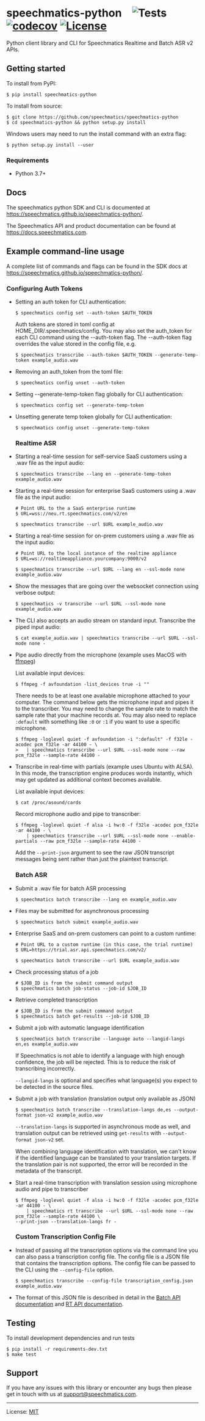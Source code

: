 # speechmatics-python &ensp; ![Tests](https://github.com/speechmatics/speechmatics-python/workflows/Tests/badge.svg) [![codecov](https://codecov.io/gh/speechmatics/speechmatics-python/branch/master/graph/badge.svg)](https://codecov.io/gh/speechmatics/speechmatics-python) [![License](https://img.shields.io/badge/license-MIT-yellow.svg)](https://github.com/speechmatics/speechmatics-python/blob/master/LICENSE.txt)

Python client library and CLI for Speechmatics Realtime and Batch ASR v2 APIs.


## Getting started

To install from PyPI:

    $ pip install speechmatics-python

To install from source:

    $ git clone https://github.com/speechmatics/speechmatics-python
    $ cd speechmatics-python && python setup.py install

Windows users may need to run the install command with an extra flag:

    $ python setup.py install --user

### Requirements

- Python 3.7+

## Docs

The speechmatics python SDK and CLI is documented at https://speechmatics.github.io/speechmatics-python/.

The Speechmatics API and product documentation can be found at https://docs.speechmatics.com.

## Example command-line usage

A complete list of commands and flags can be found in the SDK docs at https://speechmatics.github.io/speechmatics-python/.

  ### Configuring Auth Tokens
- Setting an auth token for CLI authentication:
   ```shell
   $ speechmatics config set --auth-token $AUTH_TOKEN
   ```
  Auth tokens are stored in toml config at HOME_DIR/.speechmatics/config.
  You may also set the auth_token for each CLI command using the --auth-token flag.
  The --auth-token flag overrides the value stored in the config file, e.g.
   ```shell
   $ speechmatics transcribe --auth-token $AUTH_TOKEN --generate-temp-token example_audio.wav
   ```

- Removing an auth_token from the toml file:
   ```shell
   $ speechmatics config unset --auth-token
   ```

- Setting --generate-temp-token flag globally for CLI authentication:
   ```shell
   $ speechmatics config set --generate-temp-token
   ```

- Unsetting generate temp token globally for CLI authentication:
   ```shell
   $ speechmatics config unset --generate-temp-token
   ```

  ### Realtime ASR
- Starting a real-time session for self-service SaaS customers using a .wav file as the input audio:

   ```shell
   $ speechmatics transcribe --lang en --generate-temp-token example_audio.wav
   ```

- Starting a real-time session for enterprise SaaS customers using a .wav file as the input audio:

   ```shell
   # Point URL to the a SaaS enterprise runtime
   $ URL=wss://neu.rt.speechmatics.com/v2/en

   $ speechmatics transcribe --url $URL example_audio.wav
   ```

- Starting a real-time session for on-prem customers using a .wav file as the input audio:

   ```shell
   # Point URL to the local instance of the realtime appliance
   $ URL=ws://realtimeappliance.yourcompany:9000/v2

   $ speechmatics transcribe --url $URL --lang en --ssl-mode none example_audio.wav
   ```

- Show the messages that are going over the websocket connection using verbose output:

   ```shell
   $ speechmatics -v transcribe --url $URL --ssl-mode none example_audio.wav
   ```

- The CLI also accepts an audio stream on standard input.
  Transcribe the piped input audio:

   ```shell
   $ cat example_audio.wav | speechmatics transcribe --url $URL --ssl-mode none -
   ```

- Pipe audio directly from the microphone (example uses MacOS with [ffmpeg](https://ffmpeg.org/ffmpeg-devices.html#avfoundation))

  List available input devices:

  ```shell
  $ ffmpeg -f avfoundation -list_devices true -i ""
  ```

  There needs to be at least one available microphone attached to your computer.
  The command below gets the microphone input and pipes it to the transcriber.
  You may need to change the sample rate to match the sample rate that your machine records at.
  You may also need to replace `:default` with something like `:0` or `:1` if you want to use a specific microphone.

  ```shell
  $ ffmpeg -loglevel quiet -f avfoundation -i ":default" -f f32le -acodec pcm_f32le -ar 44100 - \
  >   | speechmatics transcribe --url $URL --ssl-mode none --raw pcm_f32le --sample-rate 44100 -
  ```

- Transcribe in real-time with partials (example uses Ubuntu with ALSA).
  In this mode, the transcription engine produces words instantly, which may get updated as additional context becomes available.

  List available input devices:

  ```shell
  $ cat /proc/asound/cards
  ```

  Record microphone audio and pipe to transcriber:

  ```shell
  $ ffmpeg -loglevel quiet -f alsa -i hw:0 -f f32le -acodec pcm_f32le -ar 44100 - \
      | speechmatics transcribe --url $URL --ssl-mode none --enable-partials --raw pcm_f32le --sample-rate 44100 -
  ```

  Add the `--print-json` argument to see the raw JSON transcript messages being sent rather than just the plaintext transcript.

  ### Batch ASR
- Submit a .wav file for batch ASR processing

   ```shell
   $ speechmatics batch transcribe --lang en example_audio.wav
   ```

- Files may be submitted for asynchronous processing

    ```shell
   $ speechmatics batch submit example_audio.wav
    ```

- Enterprise SaaS and on-prem customers can point to a custom runtime:

   ```shell
   # Point URL to a custom runtime (in this case, the trial runtime)
   $ URL=https://trial.asr.api.speechmatics.com/v2/

   $ speechmatics batch transcribe --url $URL example_audio.wav
   ```

- Check processing status of a job

    ```shell
   # $JOB_ID is from the submit command output
   $ speechmatics batch job-status --job-id $JOB_ID
    ```

- Retrieve completed transcription

    ```shell
   # $JOB_ID is from the submit command output
   $ speechmatics batch get-results --job-id $JOB_ID
    ```
  
- Submit a job with automatic language identification

    ```shell
   $ speechmatics batch transcribe --language auto --langid-langs en,es example_audio.wav
    ```
    If Speechmatics is not able to identify a language with high enough confidence,  the job will be rejected. This is to reduce the risk of transcribing incorrectly.
   
    `--langid-langs` is optional and specifies what language(s) you expect to be detected in the source files.


- Submit a job with translation (translation output only available as JSON)

    ```shell
   $ speechmatics batch transcribe --translation-langs de,es --output-format json-v2 example_audio.wav
    ```
  `--translation-langs` is supported in asynchronous mode as well, and translation output can be retrieved using `get-results` with `--output-format json-v2` set.
  
  When combining language identification with translation, we can't know if the identified language can be translated
  to your translation targets. If the translation pair is not supported, the error will be recorded in the metadata of the transcript.

- Start a real-time transcription with translation session using microphone audio and pipe to transcriber

  ```shell
  $ ffmpeg -loglevel quiet -f alsa -i hw:0 -f f32le -acodec pcm_f32le -ar 44100 - \
      | speechmatics rt transcribe --url $URL --ssl-mode none --raw pcm_f32le --sample-rate 44100 \
  --print-json --translation-langs fr -
  ```

  ### Custom Transcription Config File
- Instead of passing all the transcription options via the command line you can also pass a transcription config file.
  The config file is a JSON file that contains the transcription options.
  The config file can be passed to the CLI using the `--config-file` option.

    ```shell
  $ speechmatics transcribe --config-file transcription_config.json example_audio.wav
    ```
- The format of this JSON file is described in detail in the 
  [Batch API documentation](https://docs.speechmatics.com/jobsapi#tag/TranscriptionConfig)
  and [RT API documentation](https://docs.speechmatics.com/rt-api-ref#transcription-config).


## Testing

To install development dependencies and run tests

    $ pip install -r requirements-dev.txt
    $ make test


## Support

If you have any issues with this library or encounter any bugs then please get in touch with us at support@speechmatics.com.

---

License: [MIT](LICENSE.txt)
